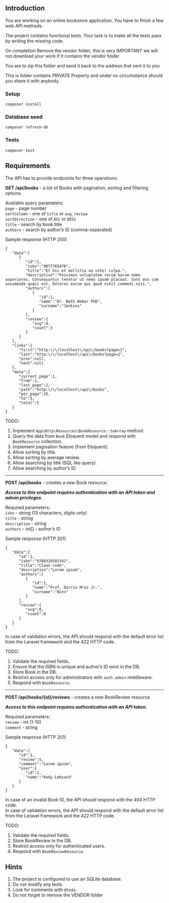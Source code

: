 ## Introduction

You are working on an online bookstore application. You have to finish a few web API methods.

The project contains functional tests. Your task is to make all the tests pass by writing the missing code.

On completion Remove the vendor folder, this is very IMPORTANT we will not download your work if it contains the vendor folder

You are to zip this folder and send it back to the address that sent it to you


This is folder contains PRIVATE Property and under no circumstance should you share it with anybody.

### Setup

```
composer install
```

### Database seed

```
composer refresh-db
```

### Tests

```
composer test
```


## Requirements

The API has to provide endpoints for three operations:

**GET /api/books** - a list of Books with pagination, sorting and filtering options.

Available query parameters:\
`page` - page number \
`sortColumn` - one of `title` or `avg_review` \
`sortDirection` - one of `ASC` or `DESC` \
`title` - search by book title \
`authors` - search by author’s ID (comma-separated)


Sample response (HTTP 200)
```
{
   "data":[
      {
         "id":1,
         "isbn":"9077765476",
         "title":"Et hic et mollitia ea nihil culpa.",
         "description":"Possimus voluptatem rerum harum nemo asperiores. Consequuntur tenetur ut nemo ipsam placeat. Sunt eos cum assumenda quasi est. Dolores earum qui quod nihil commodi nisi.",
         "authors":[
            {
               "id":1,
               "name":"Dr. Beth Weber PhD",
               "surname":"Jenkins"
            }
         ],
         "review":{
            "avg":4,
            "count":3
         }
      }
   ],
   "links":{
      "first":"http:\/\/localhost\/api\/books?page=1",
      "last":"http:\/\/localhost\/api\/books?page=1",
      "prev":null,
      "next":null
   },
   "meta":{
      "current_page":1,
      "from":1,
      "last_page":1,
      "path":"http:\/\/localhost\/api\/books",
      "per_page":15,
      "to":5,
      "total":5
   }
}
```

TODO:
1. Implement `App\Http\Resources\BookResource::toArray` method.
2. Query the data from `Book` Eloquent model and respond with `BookResource` collection. 
3. Implement pagination feature (from Eloquent).
4. Allow sorting by title.
5. Allow sorting by average review.
6. Allow searching by title (SQL like query).
7. Allow searching by author’s ID.

---

**POST /api/books** - creates a new Book resource.

**_Access to this endpoint requires authentication with an API token and admin privileges._**

Required parameters:\
`isbn` - string (13 characters, digits only)\
`title` - string\
`description` - string\
`authors` - int[] - author’s ID


Sample response (HTTP 201)
```
{
   "data":{
      "id":1,
      "isbn":"9788328302341",
      "title":"Clean code",
      "description":"Lorem ipsum",
      "authors":[
         {
            "id":1,
            "name":"Prof. Darrin Mraz Jr.",
            "surname":"Bins"
         }
      ],
      "review":{
         "avg":0,
         "count":0
      }
   }
}
```

In case of validation errors, the API should respond with the default error list from the Laravel framework and the 422 HTTP code.

TODO:
1. Validate the required fields.
2. Ensure that the ISBN is unique and author’s ID exist in the DB.
3. Store Book in the DB.
4. Restrict access only for administrators with `auth.admin` middleware.
5. Respond with `BookResource`.

---

**POST /api/books/{id}/reviews** - creates a new BookReview resource.

**_Access to this endpoint requires authentication with an API token._**

Required parameters:\
`review` - int (1-10)\
`comment` - string


Sample response (HTTP 201)
```
{
   "data":{
      "id":1,
      "review":5,
      "comment":"Lorem ipsum",
      "user":{
         "id":1,
         "name":"Kody Lebsack"
      }
   }
}
```

In case of an invalid Book ID, the API should respond with the 404 HTTP code.\
In case of validation errors, the API should respond with the default error list from the Laravel framework and the 422 HTTP code.

TODO:
1. Validate the required fields.
2. Store BookReview in the DB.
3. Restrict access only for authenticated users.
4. Respond with `BookReviewResource`.

## Hints

1. The project is configured to use an SQLite database.
2. Do not modify any tests.
3. Look for comments with `@todo`.
4. Do not forget to remove the VENDOR folder
